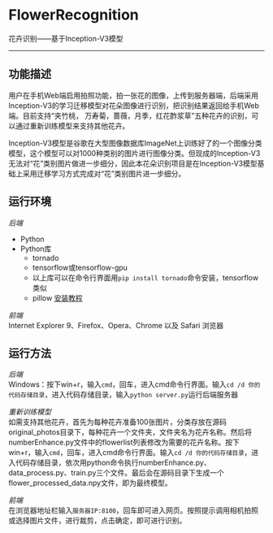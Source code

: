 # FlowerRecognition

花卉识别——基于Inception-V3模型

***
## 功能描述

用户在手机Web端启用拍照功能，拍一张花的图像，上传到服务器端，后端采用Inception-V3的学习迁移模型对花朵图像进行识别，把识别结果返回给手机Web端。目前支持“夹竹桃，
万寿菊，蔷薇，月季，红花酢浆草”五种花卉的识别，可以通过重新训练模型来支持其他花卉。

Inception-V3模型是谷歌在大型图像数据库ImageNet上训练好了的一个图像分类模型，这个模型可以对1000种类别的图片进行图像分类。但现成的Inception-V3无法对“花”类别图片做进一步细分，因此本花朵识别项目是在Inception-V3模型基础上采用迁移学习方式完成对“花”类别图片进一步细分。

## 运行环境

*后端*  
- Python
- Python库
  - tornado
  - tensorflow或tensorflow-gpu
  - 以上库可以在命令行界面用`pip install tornado`命令安装，tensorflow类似
  - pillow [安装教程](https://www.cnblogs.com/yuanzhoulvpi/p/9028713.html)

*前端*  
Internet Explorer 9、Firefox、Opera、Chrome 以及 Safari 浏览器

## 运行方法

*后端*  
Windows：按下win+r，输入`cmd`，回车，进入cmd命令行界面。输入`cd /d 你的代码存储目录`，进入代码存储目录，输入`python server.py`运行后端服务器

*重新训练模型*  
如需支持其他花卉，首先为每种花卉准备100张图片，分类存放在源码original_photos目录下，每种花卉一个文件夹，文件夹名为花卉名称。然后将numberEnhance.py文件中的flowerlist列表修改为需要的花卉名称。按下win+r，输入`cmd`，回车，进入cmd命令行界面。输入`cd /d 你的代码存储目录`，进入代码存储目录，依次用python命令执行numberEnhance.py、data_process.py、train.py三个文件。最后会在源码目录下生成一个flower_processed_data.npy文件，即为最终模型。

*前端*  
在浏览器地址栏输入`服务器IP:8100`，回车即可进入网页。按照提示调用相机拍照或选择图片文件，进行裁剪，点击确定，即可进行识别。
 
            
